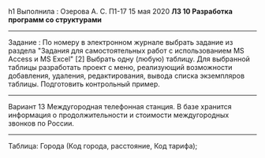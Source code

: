 h1 
Выполнила : Озерова А. С. П1-17 15 мая 2020
**ЛЗ 10 Разработка программ со структурами**
***
Задание : По номеру в электронном журнале выбрать задание из раздела
"Задания для самостоятельных работ с использованием MS Access и MS Excel" [2]
Выбрать одну (любую) таблицу.
Для выбранной таблицы разработать проект с меню, реализующий возможности 
добавления, удаления, редактирования, вывода списка экземпляров таблицы.
Подготовить контрольный пример.
***
Вариант 13
Междугородная телефонная станция.
В базе хранится информация о продолжительности и стоимости междугородных звонков по России.
***
Таблица: Города (Код города, расстояние, Код тарифа); 

